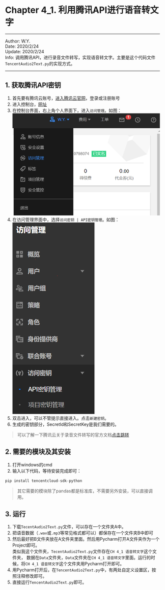 # Chapter 4_1. 利用腾讯API进行语音转文字

----
Author: W.Y.  
Date: 2020/2/24  
Update: 2020/2/24  
Info: 调用腾讯API，进行录音文件转写，实现语音转文字。主要是这个代码文件`TencentAudio2Text.py`的实现方式。

----

## 1. 获取腾讯API密钥
1. 首先要有腾讯云账号，[进入腾讯云官网](https://cloud.tencent.com/)，登录或注册账号
2. 进入控制台，[网址](https://cloud.tencent.com/login?s_url=https%3A%2F%2Fconsole.cloud.tencent.com%2F)
3. 在控制台界面，右上角个人界面下，进入`访问管理`。如图：  
![](https://github.com/git-wy/SimplePython/blob/master/%E5%9B%BE%E7%89%87/Chapter%204/%E8%85%BE%E8%AE%AFAPI%20%E8%AE%BF%E9%97%AE%E7%AE%A1%E7%90%86%2001.png?raw=true)
4. 在访问管理界面中，选择`访问密钥 | API密钥管理`。如图：  
![](https://github.com/git-wy/SimplePython/blob/master/%E5%9B%BE%E7%89%87/Chapter%204/%E8%85%BE%E8%AE%AFAPI%20%E5%AF%86%E9%92%A5%E7%AE%A1%E7%90%86%2001.png?raw=true)
5. 双击进入，可以不管提示直接进入。点击`新建密钥`。
6. 生成的密钥部分，SecretId和SecretKey是我们需要的。


> 可以了解一下腾讯云关于录音文件转写的官方文档[点击跳转](https://cloud.tencent.com/document/product/1093/37823)

## 2. 需要的模块及其安装

1. 打开windows的cmd
2. 输入以下代码，等待安装完成即可：
``` python
pip install tencentcloud-sdk-python
```

> 其它需要的模块除了pandas都是标准库，不需要另外安装，可以直接调用。


## 3. 运行

1. 下载`TecentAudio2Text.py`文件，可以存在一个文件夹A中。
2. 把语音数据（`.wav`或`.mp3`等常见格式都可以）都保存在一个文件夹B中即可
3. 然后最好把B文件夹放在A文件夹里面。然后用Pycharm打开A文件夹作为一个Project即可。  
类似我这个文件夹，`TecentAudio2Text.py`文件存在`CH 4_1 语音转文字`这个文件夹，
数据在`Data`文件夹，`Data`文件夹在`CH 4_1 语音转文字`里面。运行的时候，将`CH 4_1 语音转文字`这个文件夹用Pycharm打开即可。
4. 用Pycharm打开后，在`TencentAudio2Text.py`中，有两处自定义设置区，按照注释修改即可。
5. 直接运行`TencentAudio2Text.py`即可。


